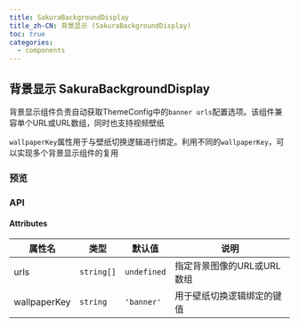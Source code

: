 ```yaml
---
title: SakuraBackgroundDisplay
title_zh-CN: 背景显示 (SakuraBackgroundDisplay)
toc: true
categories:
  - components
---
```


## 背景显示 SakuraBackgroundDisplay

背景显示组件负责自动获取ThemeConfig中的`banner urls`配置选项。该组件兼容单个URL或URL数组，同时也支持视频壁纸

`wallpaperKey`属性用于与壁纸切换逻辑进行绑定。利用不同的`wallpaperKey`，可以实现多个背景显示组件的复用

### 预览

<SakuraBackgroundDisplayPG />

### API

#### Attributes

| 属性名 | 类型 | 默认值 | 说明 |
| --- | --- | --- | --- |
| urls | `string[]` | `undefined` | 指定背景图像的URL或URL数组 |
| wallpaperKey | `string` | `'banner'` | 用于壁纸切换逻辑绑定的键值 |
